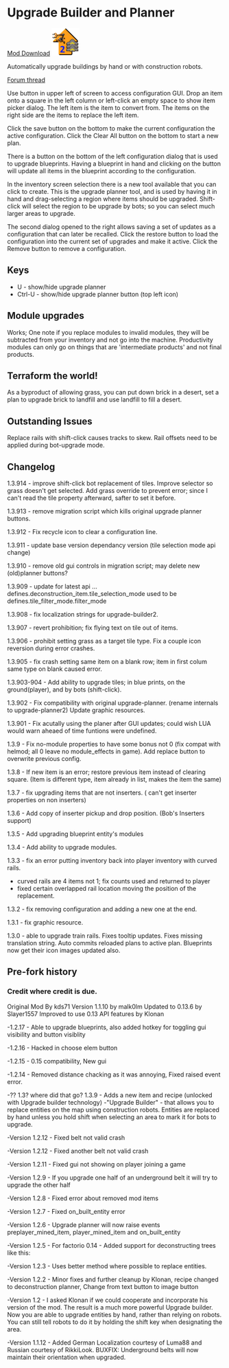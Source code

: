 # Upgrade Builder and Planner

[Mod Download](https://mods.factorio.com/mods/d3x0r/upgrade-planner2) ![icon](images/thumb.png)

Automatically upgrade buildings by hand or with construction robots.

[Forum thread](https://forums.factorio.com/viewtopic.php?f=92&t=50975)

Use button in upper left of screen to access configuration GUI.  Drop an item onto a square in the left column or left-click an empty space to 
show item picker dialog.  The left item is the item to convert from.  The items on the right side are the items to replace the left item.

Click the save button on the bottom to make the current configuration the active configuration.  Click the Clear All button on the bottom to start 
a new plan.

There is a button on the bottom of the left configuration dialog that is used to upgrade blueprints.  Having a blueprint in hand and clicking on the
button will update all items in the blueprint according to the configuration.

In the inventory screen selection there is a new tool available that you can click to create.  This is the upgrade planner tool, and 
is used by having it in hand and drag-selecting a region where items should be upgraded.   Shift-click will select the region to be upgrade
by bots; so you can select much larger areas to upgrade.

The second dialog opened to the right allows saving a set of updates as a configuration that can later be recalled.  Click the restore button to
load the configuration into the current set of upgrades and make it active.  Click the Remove button to remove a configuration. 

## Keys
  - U - show/hide upgrade planner
  - Ctrl-U - show/hide upgrade planner button (top left icon)

## Module upgrades

Works; One note if you replace modules to invalid modules, they will be subtracted from your inventory and not go into the machine.
Productivity modules can only go on things that are 'intermediate products' and not final products. 

## Terraform the world!
As a byproduct of allowing grass, you can put down brick in a desert, set a plan to upgrade brick to landfill and use landfill to fill a desert.

## Outstanding Issues

Replace rails with shift-click causes tracks to skew.  Rail offsets need to be applied during bot-upgrade mode.

## Changelog
1.3.914 - improve shift-click bot replacement of tiles.  Improve selector so grass doesn't get selected.  Add grass override to prevent error; since I can't read the tile property afterward, safter to set it before.

1.3.913 - remove migration script which kills original upgrade planner buttons.

1.3.912 - Fix recycle icon to clear a configuration line.

1.3.911 - update base version dependancy version (tile selection mode api change)

1.3.910 - remove old gui controls in migration script; may delete new (old)planner buttons?

1.3.909 - update for latest api ... defines.deconstruction_item.tile_selection_mode used to be defines.tile_filter_mode.filter_mode

1.3.908 - fix localization strings for upgrade-builder2.

1.3.907 - revert prohibition; fix flying text on tile out of items.

1.3.906 - prohibit setting grass as a target tile type.  Fix a couple icon reversion during error crashes.

1.3.905 - fix crash setting same item on a blank row; item in first colum same type on blank caused error.

1.3.903-904 - Add ability to upgrade tiles; in blue prints, on the ground(player), and by bots (shift-click).

1.3.902 - Fix compatibility with original upgrade-planner.  (rename internals to upgrade-planner2)  Update graphic resources.

1.3.901 - Fix acutally using the planer after GUI updates; could wish LUA would warn aheaed of time funtions were undefined.

1.3.9 - Fix no-module properties to have some bonus not 0 (fix compat with helmod; all 0 leave no module_effects in game).  Add replace button to overwrite previous config.

1.3.8 - If new item is an error; restore previous item instead of clearing square.  (Item is different type, item already in list, makes the item the same)

1.3.7 - fix upgrading items that are not inserters. ( can't get inserter properties on non inserters)

1.3.6 - Add copy of inserter pickup and drop position.  (Bob's Inserters support)

1.3.5 - Add upgrading blueprint entity's modules

1.3.4 - Add ability to upgrade modules.

1.3.3 - fix an error putting inventory back into player inventory with curved rails.
  - curved rails are 4 items not 1; fix counts used and returned to player
  - fixed certain overlapped rail location moving the position of the replacement.

1.3.2 - fix removing configuration and adding a new one at the end.

1.3.1 - fix graphic resource.

1.3.0 - able to upgrade train rails.  Fixes tooltip updates.  Fixes missing translation string.  Auto commits reloaded plans to active plan.
Blueprints now get their icon images updated also.

## Pre-fork history 

### Credit where credit is due.
Original Mod By kds71
Version 1.1.10 by malk0lm
Updated to 0.13.6 by Slayer1557
Improved to use 0.13 API features by Klonan

-1.2.17 - Able to upgrade blueprints, also added hotkey for toggling gui visibility and button visiblity

-1.2.16 - Hacked in choose elem button

-1.2.15 - 0.15 compatibility, New gui

-1.2.14 - Removed distance chacking as it was annoying, Fixed raised event error.

-?? 1.3? where did that go? 
  1.3.9 - Adds a new item and recipe (unlocked with Upgrade builder technology) -"Upgrade Builder" - that allows you to replace entities on the map using construction robots. Entities are replaced by hand unless you hold shift when selecting an area to mark it for bots to upgrade.

-Version 1.2.12 - Fixed belt not valid crash

-Version 1.2.12 - Fixed another belt not valid crash

-Version 1.2.11 - Fixed gui not showing on player joining a game

-Version 1.2.9 - If you upgrade one half of an underground belt it will try to upgrade the other half

-Version 1.2.8 - Fixed error about removed mod items

-Version 1.2.7 - Fixed on_built_entity error

-Version 1.2.6 - Upgrade planner will now raise events preplayer_mined_item, player_mined_item and on_built_entity

-Version 1.2.5 - For factorio 0.14 - Added support for deconstructing trees like this:

-Version 1.2.3 - Uses better method where possible to replace entities.

-Version 1.2.2 - Minor fixes and further cleanup by Klonan, recipe changed to deconstruction planner, Change from text button to image button

-Version 1.2 - I asked Klonan if we could cooperate and incorporate his version of the mod. The result is a much more powerful Upgrade builder. Now you are able to upgrade entities by hand, rather than relying on robots. You can still tell robots to do it by holding the shift key when designating the area.

-Version 1.1.12 - Added German Localization courtesy of Luma88 and Russian courtesy of RikkiLook. BUXFIX: Underground belts will now maintain their orientation when upgraded.


